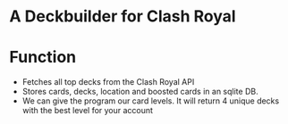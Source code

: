 # A Deckbuilder for Clash Royal

# Function

- Fetches all top decks from the Clash Royal API
- Stores cards, decks, location and boosted cards in an sqlite DB.
- We can give the program our card levels. It will return 4 unique decks with the best level for your account 
